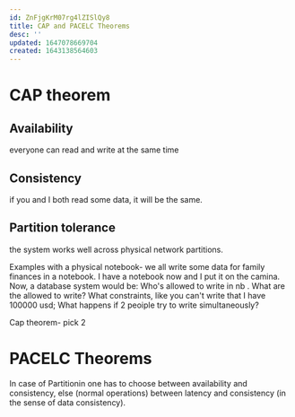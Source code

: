 ```yaml
---
id: ZnFjgKrM07rg4lZISlQy8
title: CAP and PACELC Theorems
desc: ''
updated: 1647078669704
created: 1643138564603
---
```



# CAP theorem

## Availability
everyone can read and write at the same time
## Consistency
if you and I both read some data, it will be the same.
## Partition tolerance
the system works well across physical network partitions.


Examples with a physical notebook- we all write some data for family finances in a  notebook. 
I have a notebook now and I put it on the camina. Now, a database system would be:
Who's allowed to write in nb . What are the allowed to write?
What constraints, like you can't write that I have 100000 usd;
What happens if 2 peoiple try to write simultaneously?


Cap theorem- pick 2


# PACELC Theorems
 In case of Partitionin one has to choose between availability and consistency,
 else (normal operations) between latency and consistency (in the sense of data consistency).